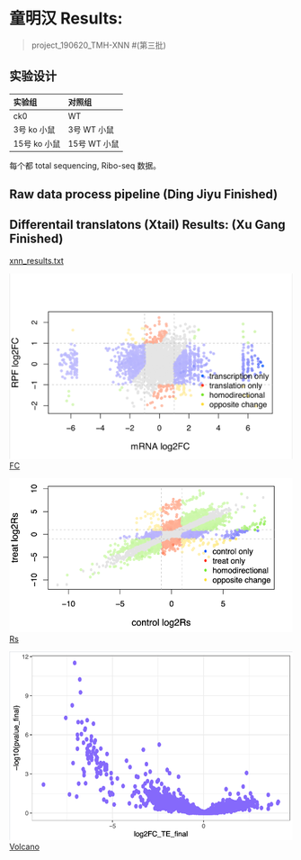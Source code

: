 # 童明汉 Results:

> project_190620_TMH-XNN #(第三批)

## 实验设计

|实验组|对照组|
|:-|:-|
|ck0|WT|
|3号 ko 小鼠 |3号 WT 小鼠 |
|15号 ko 小鼠 |15号 WT 小鼠 |

每个都 total sequencing, Ribo-seq 数据。

## Raw data process pipeline (Ding Jiyu Finished)

## Differentail translatons (Xtail) Results: (Xu Gang Finished)
[xnn_results.txt](../image/190620-XNN/xnn_results.txt)  

![FC](../image/190620-XNN/FC.png)  
[FC](../image/190620-XNN/xnnFC.pdf)  

![Rs](../image/190620-XNN/Rs.png)  
[Rs](../image/190620-XNN/xnnRs.pdf)  


![Volcano](../image/190620-XNN/volcano.png)  
[Volcano](../image/190620-XNN/xnnvolcano.pdf)  








